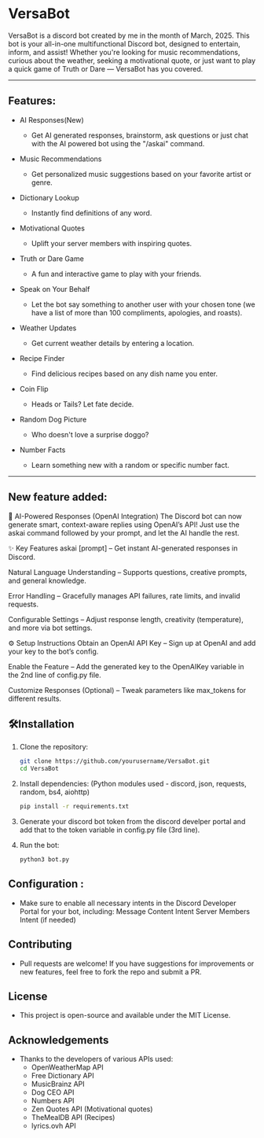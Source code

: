 # VersaBot 
VersaBot is a discord bot created by me in the month of March, 2025.
This bot is your all-in-one multifunctional Discord bot, designed to entertain, inform, and assist! Whether you're looking for music recommendations, curious about the weather, seeking a motivational quote, or just want to play a quick game of Truth or Dare — VersaBot has you covered.

---

## Features:
- AI Responses(New)
  - Get AI generated responses, brainstorm, ask questions or just chat with the AI powered bot using the "/askai" command.
  
- Music Recommendations
  - Get personalized music suggestions based on your favorite artist or genre.

- Dictionary Lookup
  - Instantly find definitions of any word.

- Motivational Quotes
  - Uplift your server members with inspiring quotes.

- Truth or Dare Game
  - A fun and interactive game to play with your friends.

- Speak on Your Behalf
  - Let the bot say something to another user with your chosen tone (we have a list of more than 100 compliments, apologies, and roasts).

- Weather Updates
  - Get current weather details by entering a location.

- Recipe Finder
  - Find delicious recipes based on any dish name you enter.

- Coin Flip
  - Heads or Tails? Let fate decide.

- Random Dog Picture
  - Who doesn't love a surprise doggo?

- Number Facts
  - Learn something new with a random or specific number fact.

--- 
## New feature added:
🤖 AI-Powered Responses (OpenAI Integration)
The Discord bot can now generate smart, context-aware replies using OpenAI’s API! Just use the askai command followed by your prompt, and let the AI handle the rest.

✨ Key Features
askai [prompt] – Get instant AI-generated responses in Discord.

Natural Language Understanding – Supports questions, creative prompts, and general knowledge.

Error Handling – Gracefully manages API failures, rate limits, and invalid requests.

Configurable Settings – Adjust response length, creativity (temperature), and more via bot settings.

⚙️ Setup Instructions
Obtain an OpenAI API Key – Sign up at OpenAI and add your key to the bot’s config.

Enable the Feature – Add the generated key to the OpenAIKey variable in the 2nd line of config.py file.

Customize Responses (Optional) – Tweak parameters like max_tokens for different results.

## 🛠Installation

1. Clone the repository:
   ```bash
   git clone https://github.com/yourusername/VersaBot.git
   cd VersaBot
2. Install dependencies:
   (Python modules used - discord, json, requests, random, bs4, aiohttp)
    ```bash
    pip install -r requirements.txt 
3. Generate your discord bot token from the discord develper portal and add that to the token variable in config.py file (3rd line).
   
4. Run the bot:
    ```bash
    python3 bot.py

## Configuration :
 - Make sure to enable all necessary intents in the Discord Developer Portal for your bot, including:
      Message Content Intent
      Server Members Intent (if needed)

## Contributing
  - Pull requests are welcome! If you have suggestions for improvements or new features, feel free to fork the repo and submit a PR.

## License
  - This project is open-source and available under the MIT License.

## Acknowledgements
  - Thanks to the developers of various APIs used:
    - OpenWeatherMap API
    - Free Dictionary API
    - MusicBrainz API
    - Dog CEO API
    - Numbers API
    - Zen Quotes API (Motivational quotes)
    - TheMealDB API (Recipes)
    - lyrics.ovh API
  
